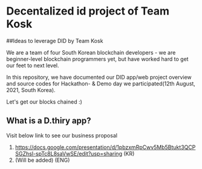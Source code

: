 # Decentalized id project of Team Kosk
##Ideas to leverage DID by Team Kosk

We are a team of four South Korean blockchain developers - we are beginner-level blockchain programmers yet, but have worked hard to get our feet to next level. 

In this repository, we have documented our DID app/web project overview and source codes for Hackathon- & Demo day we participated(12th August, 2021, South Korea). 

Let's get our blocks chained :)

## What is a D.thiry app? 

Visit below link to see our business proposal
  1. https://docs.google.com/presentation/d/1pbzxmRpCwv5Mb5Btukt3QCPSGZhsl-spTc8L8saVwSE/edit?usp=sharing (KR)
  2. (Will be added) (ENG)
